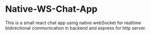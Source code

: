 # Native-WS-Chat-App
This is a small react chat app using native webSocket for realtime bidirectional communication in backend and express for http server.
